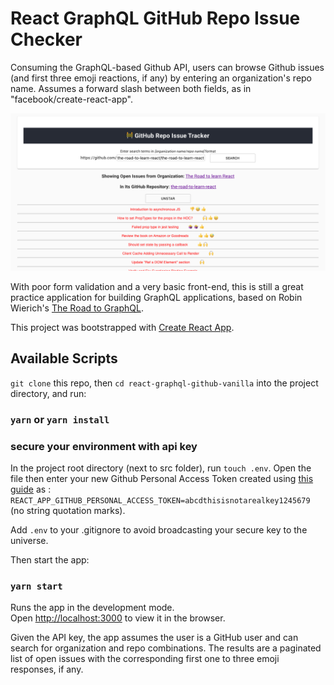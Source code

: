 # React GraphQL GitHub Repo Issue Checker

Consuming the GraphQL-based Github API, users can browse Github issues (and first three emoji reactions, if any) by entering an organization's repo name. Assumes a forward slash between both fields, as in "facebook/create-react-app".

![app screenshot](./public/screenshot.png)

With poor form validation and a very basic front-end, this is still a great practice application for building GraphQL applications, based on Robin Wierich's [The Road to GraphQL](https://roadtoreact.com/course-details?courseId=THE_ROAD_TO_GRAPHQL).

This project was bootstrapped with [Create React App](https://github.com/facebook/create-react-app).

## Available Scripts

`git clone` this repo, then `cd react-graphql-github-vanilla` into the project directory, and run:

### `yarn` or `yarn install`

### secure your environment with api key

In the project root directory (next to src folder), run `touch .env`. Open the file then enter your new Github Personal Access Token created using [this guide](https://help.github.com/en/github/authenticating-to-github/creating-a-personal-access-token-for-the-command-line) as :
`REACT_APP_GITHUB_PERSONAL_ACCESS_TOKEN=abcdthisisnotarealkey1245679` (no string quotation marks).

Add `.env` to your .gitignore to avoid broadcasting your secure key to the universe.

Then start the app:

### `yarn start`

Runs the app in the development mode.<br />
Open [http://localhost:3000](http://localhost:3000) to view it in the browser.

Given the API key, the app assumes the user is a GitHub user and can search for organization and repo combinations. The results are a paginated list of open issues with the corresponding first one to three emoji responses, if any.
